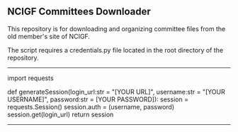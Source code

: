 NCIGF Committees Downloader
---------------------------
This repository is for downloading and organizing committee files from the old member's site of NCIGF.

The script requires a credentials.py file located in the root directory of the repository. 

_____________________________________
import requests

def generateSession(login_url:str = "[YOUR URL]", username:str = "[YOUR USERNAME]", password:str = [YOUR PASSWORD]):
    session = requests.Session()
    session.auth = (username, password)
    session.get(login_url)
    return session
_____________________________________
